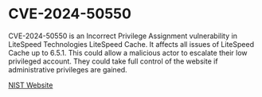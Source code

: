 # CVE-2024-50550

CVE-2024-50550 is an Incorrect Privilege Assignment vulnerability in LiteSpeed Technologies LiteSpeed Cache. It affects all issues of LiteSpeed Cache up to 6.5.1. This could allow a malicious actor to escalate their low privileged account. They could take full control of the website if administrative privileges are gained.


[NIST Website](https://nvd.nist.gov/vuln/detail/CVE-2024-50550)

